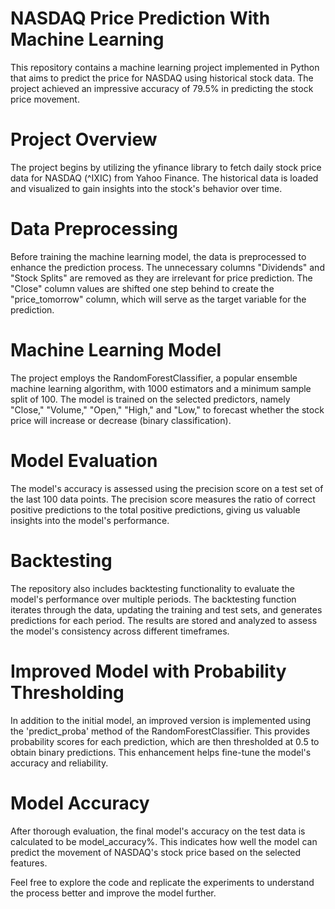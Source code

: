 # NASDAQ Price Prediction With Machine Learning
This repository contains a machine learning project implemented in Python that aims to predict the price for NASDAQ using historical stock data. The project achieved an impressive accuracy of 79.5% in predicting the stock price movement.

# Project Overview
The project begins by utilizing the yfinance library to fetch daily stock price data for NASDAQ (^IXIC) from Yahoo Finance. The historical data is loaded and visualized to gain insights into the stock's behavior over time.

# Data Preprocessing
Before training the machine learning model, the data is preprocessed to enhance the prediction process. The unnecessary columns "Dividends" and "Stock Splits" are removed as they are irrelevant for price prediction. The "Close" column values are shifted one step behind to create the "price_tomorrow" column, which will serve as the target variable for the prediction.

# Machine Learning Model
The project employs the RandomForestClassifier, a popular ensemble machine learning algorithm, with 1000 estimators and a minimum sample split of 100. The model is trained on the selected predictors, namely "Close," "Volume," "Open," "High," and "Low," to forecast whether the stock price will increase or decrease (binary classification).

# Model Evaluation
The model's accuracy is assessed using the precision score on a test set of the last 100 data points. The precision score measures the ratio of correct positive predictions to the total positive predictions, giving us valuable insights into the model's performance.

# Backtesting
The repository also includes backtesting functionality to evaluate the model's performance over multiple periods. The backtesting function iterates through the data, updating the training and test sets, and generates predictions for each period. The results are stored and analyzed to assess the model's consistency across different timeframes.

# Improved Model with Probability Thresholding
In addition to the initial model, an improved version is implemented using the 'predict_proba' method of the RandomForestClassifier. This provides probability scores for each prediction, which are then thresholded at 0.5 to obtain binary predictions. This enhancement helps fine-tune the model's accuracy and reliability.

# Model Accuracy
After thorough evaluation, the final model's accuracy on the test data is calculated to be model_accuracy%. This indicates how well the model can predict the movement of NASDAQ's stock price based on the selected features.

Feel free to explore the code and replicate the experiments to understand the process better and improve the model further.
